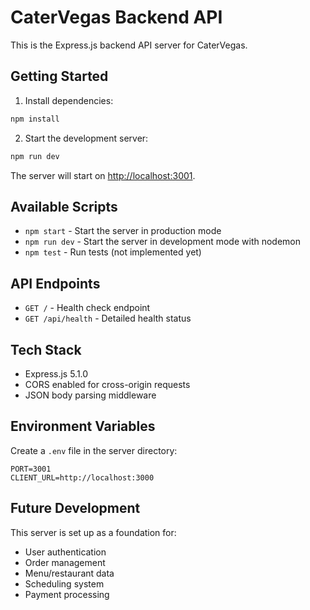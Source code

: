 # CaterVegas Backend API

This is the Express.js backend API server for CaterVegas.

## Getting Started

1. Install dependencies:
```bash
npm install
```

2. Start the development server:
```bash
npm run dev
```

The server will start on [http://localhost:3001](http://localhost:3001).

## Available Scripts

- `npm start` - Start the server in production mode
- `npm run dev` - Start the server in development mode with nodemon
- `npm test` - Run tests (not implemented yet)

## API Endpoints

- `GET /` - Health check endpoint
- `GET /api/health` - Detailed health status

## Tech Stack

- Express.js 5.1.0
- CORS enabled for cross-origin requests
- JSON body parsing middleware

## Environment Variables

Create a `.env` file in the server directory:

```
PORT=3001
CLIENT_URL=http://localhost:3000
```

## Future Development

This server is set up as a foundation for:
- User authentication
- Order management
- Menu/restaurant data
- Scheduling system
- Payment processing
